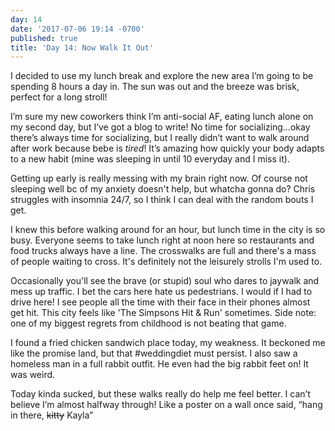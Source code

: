 ```yaml
---
day: 14
date: '2017-07-06 19:14 -0700'
published: true
title: 'Day 14: Now Walk It Out'
---
```

I decided to use my lunch break and explore the new area I’m going to be spending 8 hours a day in. The sun was out and the breeze was brisk, perfect for a long stroll!

I’m sure my new coworkers think I’m anti-social AF, eating lunch alone on my second day, but I’ve got a blog to write! No time for socializing…okay there’s always time for socializing, but I really didn’t want to walk around after work because bebe is _tired_! It’s amazing how quickly your body adapts to a new habit (mine was sleeping in until 10 everyday and I miss it). 

Getting up early is really messing with my brain right now. Of course not sleeping well bc of my anxiety doesn't help, but whatcha gonna do? Chris struggles with insomnia 24/7, so I think I can deal with the random bouts I get.

I knew this before walking around for an hour, but lunch time in the city is so busy.  Everyone seems to take lunch right at noon here so restaurants and food trucks always have a line. The crosswalks are full and there's a mass of people waiting to cross. It's definitely not the leisurely strolls I'm used to.

Occasionally you'll see the brave (or stupid) soul who dares to jaywalk and mess up traffic. I bet the cars here hate us pedestrians. I would if I had to drive here! I see people all the time with their face in their phones almost get hit. This city feels like 'The Simpsons Hit & Run' sometimes. Side note: one of my biggest regrets from childhood is not beating that game.

I found a fried chicken sandwich place today, my weakness. It beckoned me like the promise land, but that #weddingdiet must persist. I also saw a homeless man in a full rabbit outfit. He even had the big rabbit feet on! It was weird. 

Today kinda sucked, but these walks really do help me feel better. I can’t believe I’m almost halfway through! Like a poster on a wall once said, “hang in there, ~~kitty~~ Kayla”

